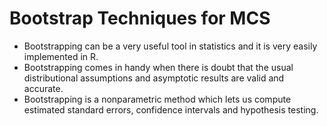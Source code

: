 Bootstrap Techniques for MCS
==================================

- Bootstrapping can be a very useful tool in statistics and it is very easily implemented in R. 
- Bootstrapping comes in handy when there is doubt that the usual distributional assumptions and asymptotic results are valid and accurate. 
- Bootstrapping is a nonparametric method which lets us compute estimated standard errors, confidence intervals and hypothesis testing.
